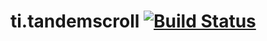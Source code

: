 ti.tandemscroll [![Build Status](https://travis-ci.org/appcelerator-modules/ti.tandemscroll.svg)](https://travis-ci.org/appcelerator-modules/ti.tandemscroll)
=======
